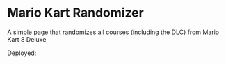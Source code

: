 # Mario Kart Randomizer

A simple page that randomizes all courses (including the DLC) from Mario Kart 8 Deluxe 

Deployed: 
